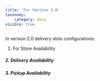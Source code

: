 ```yaml
---
title: 'For Version 2.0'
taxonomy:
    category: docs
visible: true
---
```


In version 2.0 delivery slots configurations:

1. For Store Availability [](https://www.sellacious.com/learn/delivery%20slots/for-version-2-0/store-availability)
##### 2. Delivery Availability [](https://www.sellacious.com/learn/delivery%20slots/for-version-2-0/delivery-availability)
##### 3. Pickup Availability [](https://www.sellacious.com/learn/delivery%20slots/for-version-2-0/pickup-availability)
 

